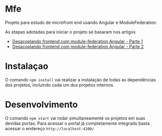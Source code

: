 # Mfe

Projeto para estudo de microfront end usando Angular e ModuleFederation.

As etapas adotadas para iniciar o projeto se basaram nos artigos

- [Desacoplando frontend com module-federation Angular - Parte 1](https://dev.to/2020nani/desacoplando-frontend-com-module-federation-angular-parte-1-5enm)
- [Desacoplando frontend com module-federation Angular - Parte 2](https://dev.to/2020nani/desacoplando-frontend-com-module-federation-angular-parte-2-4le1)

# Instalaçao

O comando `npm install` vai realizar a instalação de todas as dependências dos projetos, incluindo cada um dos projetos internos.

# Desenvolvimento

O comando `npm start` vai rodar simultaneamente os projetos em suas devidas portas.
Para acessar o portal já completamente integrado basta acessar o endereço `http://localhost:4200/`

